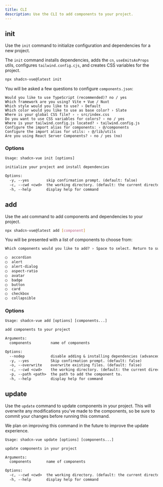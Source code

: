 ```yaml
---
title: CLI
description: Use the CLI to add components to your project.
---
```


## init

Use the `init` command to initialize configuration and dependencies for a new project.

The `init` command installs dependencies, adds the `cn`, `useEmitsAsProps` utils, configures `tailwind.config.cjs`, and creates CSS variables for the project.

```bash
npx shadcn-vue@latest init
```

You will be asked a few questions to configure `components.json`:

```txt:line-numbers
Would you like to use TypeScript (recommended)? no / yes
Which framework are you using? Vite + Vue / Nuxt
Which style would you like to use? › Default
Which color would you like to use as base color? › Slate
Where is your global CSS file? › › src/index.css
Do you want to use CSS variables for colors? › no / yes
Where is your tailwind.config.js located? › tailwind.config.js
Configure the import alias for components: › @/components
Configure the import alias for utils: › @/lib/utils
Are you using React Server Components? › no / yes (no)
```

### Options

```txt
Usage: shadcn-vue init [options]

initialize your project and install dependencies

Options:
  -y, --yes        skip confirmation prompt. (default: false)
  -c, --cwd <cwd>  the working directory. (default: the current directory)
  -h, --help       display help for command
```

## add

Use the `add` command to add components and dependencies to your project.

```bash
npx shadcn-vue@latest add [component]
```

You will be presented with a list of components to choose from:

```txt
Which components would you like to add? › Space to select. Return to submit.

◯  accordion
◯  alert
◯  alert-dialog
◯  aspect-ratio
◯  avatar
◯  badge
◯  button
◯  card
◯  checkbox
◯  collapsible
```

### Options

```txt
Usage: shadcn-vue add [options] [components...]

add components to your project

Arguments:
  components         name of components

Options:
  --nodep            disable adding & installing dependencies (advanced) (default: false)
  -y, --yes          Skip confirmation prompt. (default: false)
  -o, --overwrite    overwrite existing files. (default: false)
  -c, --cwd <cwd>    the working directory. (default: the current directory)
  -p, --path <path>  the path to add the component to.
  -h, --help         display help for command
```

## update

Use the `update` command to update components in your project. This will overwrite any modifications you've made to the components, so be sure to commit your changes before running this command.

We plan on improving this command in the future to improve the update experience.

```txt
Usage: shadcn-vue update [options] [components...]

update components in your project

Arguments:
  components       name of components

Options:
  -c, --cwd <cwd>  the working directory. (default: the current directory)
  -h, --help       display help for command
```